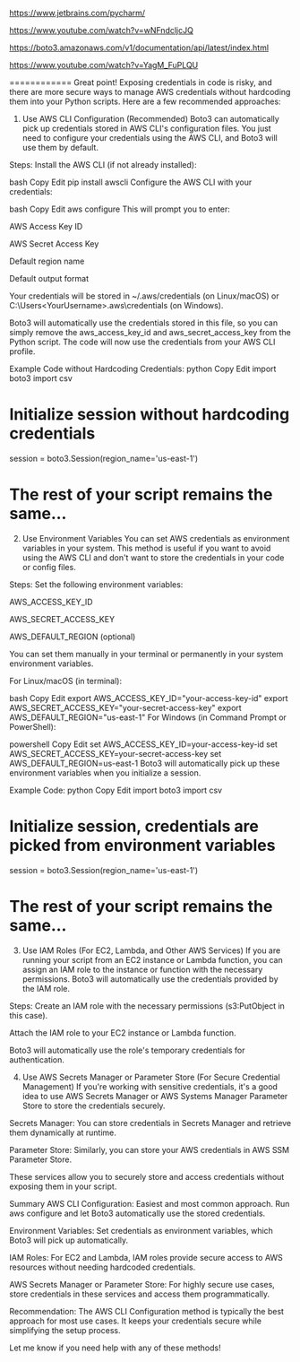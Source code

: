 https://www.jetbrains.com/pycharm/

https://www.youtube.com/watch?v=wNFndcljcJQ

https://boto3.amazonaws.com/v1/documentation/api/latest/index.html

https://www.youtube.com/watch?v=YagM_FuPLQU


============
Great point! Exposing credentials in code is risky, and there are more secure ways to manage AWS credentials without hardcoding them into your Python scripts. Here are a few recommended approaches:

1. Use AWS CLI Configuration (Recommended)
Boto3 can automatically pick up credentials stored in AWS CLI's configuration files. You just need to configure your credentials using the AWS CLI, and Boto3 will use them by default.

Steps:
Install the AWS CLI (if not already installed):

bash
Copy
Edit
pip install awscli
Configure the AWS CLI with your credentials:

bash
Copy
Edit
aws configure
This will prompt you to enter:

AWS Access Key ID

AWS Secret Access Key

Default region name

Default output format

Your credentials will be stored in ~/.aws/credentials (on Linux/macOS) or C:\Users\<YourUsername>\.aws\credentials (on Windows).

Boto3 will automatically use the credentials stored in this file, so you can simply remove the aws_access_key_id and aws_secret_access_key from the Python script. The code will now use the credentials from your AWS CLI profile.

Example Code without Hardcoding Credentials:
python
Copy
Edit
import boto3
import csv

# Initialize session without hardcoding credentials
session = boto3.Session(region_name='us-east-1')

# The rest of your script remains the same...
2. Use Environment Variables
You can set AWS credentials as environment variables in your system. This method is useful if you want to avoid using the AWS CLI and don't want to store the credentials in your code or config files.

Steps:
Set the following environment variables:

AWS_ACCESS_KEY_ID

AWS_SECRET_ACCESS_KEY

AWS_DEFAULT_REGION (optional)

You can set them manually in your terminal or permanently in your system environment variables.

For Linux/macOS (in terminal):

bash
Copy
Edit
export AWS_ACCESS_KEY_ID="your-access-key-id"
export AWS_SECRET_ACCESS_KEY="your-secret-access-key"
export AWS_DEFAULT_REGION="us-east-1"
For Windows (in Command Prompt or PowerShell):

powershell
Copy
Edit
set AWS_ACCESS_KEY_ID=your-access-key-id
set AWS_SECRET_ACCESS_KEY=your-secret-access-key
set AWS_DEFAULT_REGION=us-east-1
Boto3 will automatically pick up these environment variables when you initialize a session.

Example Code:
python
Copy
Edit
import boto3
import csv

# Initialize session, credentials are picked from environment variables
session = boto3.Session(region_name='us-east-1')

# The rest of your script remains the same...
3. Use IAM Roles (For EC2, Lambda, and Other AWS Services)
If you are running your script from an EC2 instance or Lambda function, you can assign an IAM role to the instance or function with the necessary permissions. Boto3 will automatically use the credentials provided by the IAM role.

Steps:
Create an IAM role with the necessary permissions (s3:PutObject in this case).

Attach the IAM role to your EC2 instance or Lambda function.

Boto3 will automatically use the role's temporary credentials for authentication.

4. Use AWS Secrets Manager or Parameter Store (For Secure Credential Management)
If you're working with sensitive credentials, it's a good idea to use AWS Secrets Manager or AWS Systems Manager Parameter Store to store the credentials securely.

Secrets Manager: You can store credentials in Secrets Manager and retrieve them dynamically at runtime.

Parameter Store: Similarly, you can store your AWS credentials in AWS SSM Parameter Store.

These services allow you to securely store and access credentials without exposing them in your script.

Summary
AWS CLI Configuration: Easiest and most common approach. Run aws configure and let Boto3 automatically use the stored credentials.

Environment Variables: Set credentials as environment variables, which Boto3 will pick up automatically.

IAM Roles: For EC2 and Lambda, IAM roles provide secure access to AWS resources without needing hardcoded credentials.

AWS Secrets Manager or Parameter Store: For highly secure use cases, store credentials in these services and access them programmatically.

Recommendation:
The AWS CLI Configuration method is typically the best approach for most use cases. It keeps your credentials secure while simplifying the setup process.

Let me know if you need help with any of these methods!